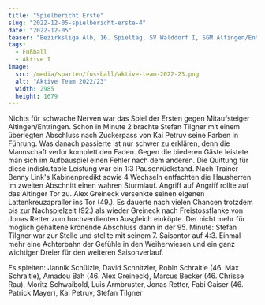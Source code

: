 ```yaml
---
title: "Spielbericht Erste"
slug: "2022-12-05-spielbericht-erste-4"
date: "2022-12-05"
teaser: "Bezirksliga Alb, 16. Spieltag, SV Walddorf I, SGM Altingen/Entringen I 4:3 (1:3)"
tags:
  - Fußball
  - Aktive I
image:
  src: /media/sparten/fussball/aktive-team-2022-23.png
  alt: "Aktive Team 2022/23"
  width: 2985
  height: 1679 
---
```

Nichts für schwache Nerven war das Spiel der Ersten gegen Mitaufsteiger Altingen/Entringen. Schon in Minute 2 brachte Stefan Tilgner mit einem überlegten Abschluss nach Zuckerpass von Kai Petruv seine Farben in Führung. Was danach passierte ist nur schwer zu erklären, denn die Mannschaft verlor komplett den Faden. Gegen die biederen Gäste leistete man sich im Aufbauspiel einen Fehler nach dem anderen. Die Quittung für diese indiskutable Leistung war ein 1:3 Pausenrückstand. Nach Trainer Benny Link's Kabinenpredikt sowie 4 Wechseln entfachten die Hausherren im zweiten Abschnitt einen wahren Sturmlauf. Angriff auf Angriff rollte auf das Altinger Tor zu. Alex Greineck versenkte seinen eigenen Lattenkreuzapraller ins Tor (49.). Es dauerte nach vielen Chancen trotzdem bis zur Nachspielzeit (92.) als wieder Greineck nach Freistossflanke von Jonas Retter zum hochverdienten Ausgleich einköpte. Der nicht mehr für möglich gehaltene krönende Abschluss dann in der 95. Minute: Stefan Tilgner war zur Stelle und stellte mit seinem 7. Saisontor auf 4:3. Einmal mehr eine Achterbahn der Gefühle in den Weiherwiesen und ein ganz wichtiger Dreier für den weiteren Saisonverlauf.

Es spielten: Jannik Schülzle, David Schnitzler, Robin Schraitle (46. Max Schraitle), Amadou Bah (46. Alex Greineck), Marcus Becker (46. Chrisse Rau), Moritz Schwaibold, Luis Armbruster, Jonas Retter, Fabi Gaiser (46. Patrick Mayer), Kai Petruv, Stefan Tilgner
